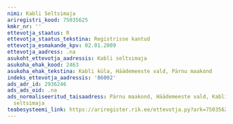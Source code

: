 ```yaml
---
nimi: Kabli Seltsimaja
ariregistri_kood: 75035625
kmkr_nr: ''
ettevotja_staatus: R
ettevotja_staatus_tekstina: Registrisse kantud
ettevotja_esmakande_kpv: 02.01.2009
ettevotja_aadress: .na
asukoht_ettevotja_aadressis: Kabli seltsimaja
asukoha_ehak_kood: 2463
asukoha_ehak_tekstina: Kabli küla, Häädemeeste vald, Pärnu maakond
indeks_ettevotja_aadressis: '86002'
ads_adr_id: 2936246
ads_ads_oid: .na
ads_normaliseeritud_taisaadress: Pärnu maakond, Häädemeeste vald, Kabli küla, Kabli
  seltsimaja
teabesysteemi_link: https://ariregister.rik.ee/ettevotja.py?ark=75035625&ref=rekvisiidid
---
```

